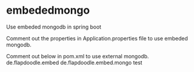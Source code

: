 # embededmongo
Use embeded mongodb in spring boot

Comment out the properties in Application.properties file to use embeded mongodb.

Comment out below in pom.xml to use external mongodb.
		<dependency>
			<groupId>de.flapdoodle.embed</groupId>
			<artifactId>de.flapdoodle.embed.mongo</artifactId>
			<scope>test</scope>
		</dependency>
